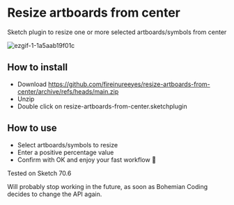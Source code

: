 # Resize artboards from center
Sketch plugin to resize one or more selected artboards/symbols from center

![ezgif-1-1a5aab19f01c](https://user-images.githubusercontent.com/71641756/111876490-47107b80-899f-11eb-8716-da986b485d36.gif)

## How to install
- Download https://github.com/fireinureeyes/resize-artboards-from-center/archive/refs/heads/main.zip
- Unzip
- Double click on resize-artboards-from-center.sketchplugin

## How to use
- Select artboards/symbols to resize
- Enter a positive percentage value
- Confirm with OK and enjoy your fast workflow 🚀

Tested on Sketch 70.6

Will probably stop working in the future, as soon as Bohemian Coding decides to change the API again.
